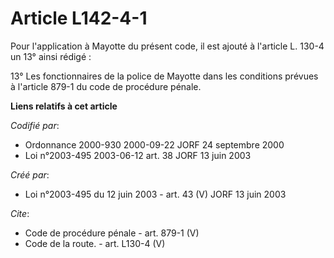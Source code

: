 # Article L142-4-1

Pour l'application à Mayotte du présent code, il est ajouté à l'article L. 130-4 un 13° ainsi rédigé : 

13° Les fonctionnaires de la police de Mayotte dans les conditions prévues à l'article 879-1 du code de procédure pénale.

**Liens relatifs à cet article**

_Codifié par_:

  - Ordonnance 2000-930 2000-09-22 JORF 24 septembre 2000
  - Loi n°2003-495 2003-06-12 art. 38 JORF 13 juin 2003

_Créé par_:

  - Loi n°2003-495 du 12 juin 2003 - art. 43 (V) JORF 13 juin 2003

_Cite_:

  - Code de procédure pénale - art. 879-1 (V)
  - Code de la route. - art. L130-4 (V)
